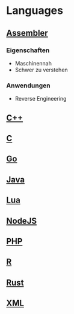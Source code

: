 # Languages
## [Assembler](Assembler/ReadMe.md)
### Eigenschaften
- Maschinennah
- Schwer zu verstehen
### Anwendungen
- Reverse Engineering
## [C++](C++/ReadMe.md)
## [C](C/ReadMe.md)
## [Go](Go/ReadMe.md)
## [Java](Java/ReadMe.md)
## [Lua](Lua/ReadMe.md)
## [NodeJS](NodeJS/ReadMe.md)
## [PHP](PHP/ReadMe.md)
## [R](R/ReadMe.md)
## [Rust](Rust/ReadMe.md)
## [XML](XML/ReadMe.md)
